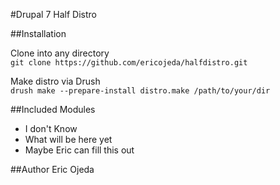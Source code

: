 #Drupal 7 Half Distro

##Installation
 
Clone into any directory  
`git clone https://github.com/ericojeda/halfdistro.git`
 
Make distro via Drush  
`drush make --prepare-install distro.make /path/to/your/dir`
 
##Included Modules  
  
* I don't Know
* What will be here yet
* Maybe Eric can fill this out
    
##Author
Eric Ojeda
